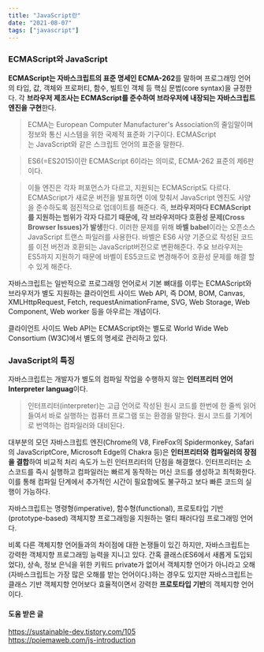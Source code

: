 ```yaml
---
title: "JavaScript란"
date: "2021-08-07"
tags: ["javascript"]
---
```


### ECMAScript와 JavaScript

**ECMAScript는 자바스크립트의 표준 명세인 ECMA-262**를 말하며 프로그래밍 언어의 타입, 값, 객체와 프로퍼티, 함수, 빌트인 객체 등 핵심 문법(core syntax)을 규정한다. 각 **브라우저 제조사는 ECMAScript를 준수하여 브라우저에 내장되는 자바스크립트 엔진을 구현**한다.

> ECMA는 European Computer Manufacturer's Association의 줄임말이며 정보와 통신 시스템을 위한 국제적 표준화 기구이다. ECMAScript는 JavaScript와 같은 스크립트 언어의 표준을 말한다.

> ES6(=ES2015)이란 ECMAScript 6이라는 의미로, ECMA-262 표준의 제6판이다.

> 이들 엔진은 각자 퍼포먼스가 다르고, 지원되는 ECMAScript도 다르다. ECMAScript가 새로운 버전을 발표하면 이에 맞춰서 JavaScript 엔진도 사양을 준수하도록 점진적으로 업데이트를 해준다. 즉, **브라우저마다 ECMAScript를 지원하는 범위가 각자 다르기 때문에, 각 브라우저마다 호환성 문제(Cross Browser Issues)가 발생**한다. 이러한 문제를 위해 **바벨 babel**이라는 오픈소스 JavaScript 트랜스 파일러를 사용한다. 바벨은 ES6 사양 기준으로 작성된 코드를 이전 버전과 호환되는 JavaScript버전으로 변환해준다. 주요 브라우저는 ES5까지 지원하기 때문에 바벨이 ES5코드로 변경해주어 호환성 문제를 해결 할 수 있게 해준다.

자바스크립트는 일반적으로 프로그래밍 언어로서 기본 뼈대를 이루는 ECMAScript와 브라우저가 별도 지원하는 클라이언트 사이드 Web API, 즉 DOM, BOM, Canvas, XMLHttpRequest, Fetch, requestAnimationFrame, SVG, Web Storage, Web Component, Web worker 등을 아우르는 개념이다.

클라이언트 사이드 Web API는 ECMAScript와는 별도로 World Wide Web Consortium (W3C)에서 별도의 명세로 관리하고 있다.

### JavaScript의 특징

자바스크립트는 개발자가 별도의 컴파일 작업을 수행하지 않는 **인터프리터 언어 Interpreter languag**이다.

> 인터프리터(interpreter)는 고급 언어로 작성된 원시 코드를 한번에 한 줄씩 읽어들여서 바로 실행하는 컴퓨터 프로그램 또는 환경을 말한다. 원시 코드를 기계어로 번역하는 컴파일러와 대비된다.

대부분의 모던 자바스크립트 엔진(Chrome의 V8, FireFox의 Spidermonkey, Safari의 JavaScriptCore, Microsoft Edge의 Chakra 등)은 **인터프리터와 컴파일러의 장점을 결합**하여 비교적 처리 속도가 느린 인터프리터의 단점을 해결했다. 인터프리터는 소스코드를 즉시 실행하고 컴파일러는 빠르게 동작하는 머신 코드를 생성하고 최적화한다. 이를 통해 컴파일 단계에서 추가적인 시간이 필요함에도 불구하고 보다 빠른 코드의 실행이 가능하다.

자바스크립트는 명령형(imperative), 함수형(functional), 프로토타입 기반(prototype-based) 객체지향 프로그래밍을 지원하는 멀티 패러다임 프로그래밍 언어다.

비록 다른 객체지향 언어들과의 차이점에 대한 논쟁들이 있긴 하지만, 자바스크립트는 강력한 객체지향 프로그래밍 능력을 지니고 있다. 간혹 클래스(ES6에서 새롭게 도입되었다), 상속, 정보 은닉을 위한 키워드 private가 없어서 객체지향 언어가 아니라고 오해(자바스크립트는 가장 많은 오해를 받는 언어이다.)하는 경우도 있지만 자바스크립트는 클래스 기반 객체지향 언어보다 효율적이면서 강력한 **프로토타입 기반**의 객체지향 언어이다.

#### 도움 받은 글

https://sustainable-dev.tistory.com/105<br/>
https://poiemaweb.com/js-introduction

